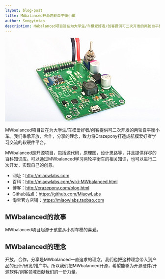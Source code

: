 ```yaml
---
layout: blog-post
title: MWbalanced开源两轮自平衡小车
author: Songyimiao
description: MWbalanced项目旨在为大学生/车模爱好者/创客提供可二次开发的两轮自平衡小车原型。我们秉承开放，合作，分享的理念，致力将MWbalanced打造成车模爱好者学习交流的软硬件平台。
---
```


![](/img/MWbalanced-PCBA.jpg)

MWbalanced项目旨在为大学生/车模爱好者/创客提供可二次开发的两轮自平衡小车。我们秉承开放，合作，分享的理念，致力将Crazepony打造成航模爱好者学习交流的软硬件平台。

MWbalanced是开源项目，包括源代码，原理图，设计思路等，并且提供详尽的百科知识库。可以通过MWbalanced学习两轮平衡车的相关知识，也可以进行二次开发，实现自己的创意。

* 网址：http://miaowlabs.com
* 百科：http://miaowlabs.com/wiki-MWbalanced.html
* 博客：http://crazepony.com/blog.html
* Github站点：https://github.com/MiaowLabs
* 淘宝官方店铺：https://miaowlabs.taobao.com

## MWbalanced的故事

MWbalanced项目起源于孩童从小对车模的喜爱。

## MWbalanced的理念

开放，合作，分享是MWbalanced一直追求的理念，我们也把这种理念带入到产品的设计/研发/推广中。所以我们把MWbalanced开源，希望能够为开源硬件/开源软件/创客领域贡献我们的一份力量。
